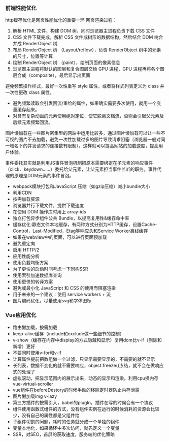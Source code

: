 ### 前端性能优化 ###  

http缓存优化是网页性能优化的重要一环
网页渲染过程：
1. 解析 HTML 文件，构建 DOM 树，同时浏览器主进程负责下载 CSS 文件
2. CSS 文件下载完成，解析 CSS 文件成树形的数据结构，然后结合 DOM 树合并成 RenderObject 树
3. 布局 RenderObject 树 （Layout/reflow），负责 RenderObject 树中的元素的尺寸，位置等计算
4. 绘制 RenderObject 树 （paint），绘制页面的像素信息
5. 浏览器主进程将默认的图层和复合图层交给 GPU 进程，GPU 进程再将各个图层合成（composite），最后显示出页面  

避免频繁操作样式，最好一次性重写 style 属性，或者将样式列表定义为 class 并一次性更改 class 属性。
+ 避免频繁读取会引发回流/重绘的属性，如果确实需要多次使用，就用一个变量缓存起来。
+ 对具有复杂动画的元素使用绝对定位，使它脱离文档流，否则会引起父元素及后续元素频繁回流。

图片懒加载在一些图片密集型的网站中运用比较多，通过图片懒加载可以让一些不可视的图片不去加载，避免一次性加载过多的图片导致请求阻塞（浏览器一般对同一域名下的并发请求的连接数有限制），这样就可以提高网站的加载速度，提高用户体验。  

事件委托其实就是利用JS事件冒泡机制把原本需要绑定在子元素的响应事件（click、keydown……）委托给父元素，让父元素担当事件监听的职务。事件代理的原理是DOM元素的事件冒泡。  

+ webpack模块打包和JavaScript 压缩（如gzip压缩）减小bundle大小  
+ 利用CDN
+ 按需加载资源
+ 浏览器并行下载文件，提供下载速度
+ 在使用 DOM 操作库时用上 array-ids
+ 独立打包异步组件公共 Bundle，以提高复用性&缓存命中率
+ 缓存优化:静态文件本地缓存，有两种方式分别为HTTP缓存，设置Cache-Control，Last-Modified，Etag等响应头和Service Worker离线缓存
+ 如果在webview中的页面，可以进行页面预加载
+ 避免重定向
+ 启用 HTTP/2
+ 应用性能分析
+ 使用负载均衡方案
+ 为了更快的启动时间考虑一下同构SSR
+ 使用索引加速数据库查询
+ 使用更快的转译方案
+ 避免或最小化 JavaScript 和 CSS 的使用而阻塞渲染
+ 用于未来的一个建议：使用 service workers + 流
+ 图片编码优化，尽量使用svg和字体图标

### Vue应用优化 ###  
+ 路由懒加载，按需加载  
+ keep-alive缓存（include和exclude做一些细节的控制）
+ v-show（缓存在内存中display的方式隐藏和显示）复用dom比v-if（删除和新增）更好
+ 不要同时使用v-for和v-if
+ 计算属性提前把数组做一个过滤，只显示需要显示的，不需要的就不显示
+ 长列表，数据不变化的就不需要响应，object.freeze()冻结，就不会在做响应式的处理了
+ 虚拟滚动，把显示范围内的展示出来，动态的显示和渲染。利用cpu换内存vue-virtual-scroller
+ vue组件在beforeDestory的时候手动的移除定时器防止内存泄露
+ 图片懒加载img v-lazy
+ 第三方插件的按需引入，babel的plugIn，插件在写的时候会有一个协议
+ 组件使用函数式组件的方式，没有组件实例在运行的时候消耗的资源会比较少，没有自己的属性都是父组件给
+ 子组件切割的问题，耗时的任务就分成一个单独的组件
+ 变量本地化，如果循环中多次访问，就先定义一个变量
+ SSR，对SEO，首屏的获取速度，服务端的优化策略
